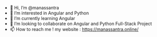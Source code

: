 - 👋 Hi, I’m @manassantra
- 👀 I’m interested in Angular and Python
- 🌱 I’m currently learning Angular
- 💞️ I’m looking to collaborate on Angular and Python Full-Stack Project
- 📫 How to reach me ! my website : https://manassantra.online/

<!---
manassantra/manassantra is a ✨ special ✨ repository because its `README.md` (this file) appears on your GitHub profile.
You can click the Preview link to take a look at your changes.
--->
